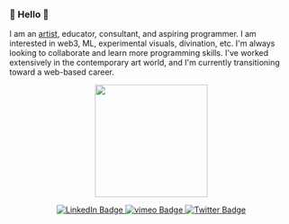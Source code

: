 ### 👋 Hello 👋

I am an <a href="https://www.thesculpted.com">artist</a>, educator, consultant, and aspiring programmer. I am interested in web3, ML, experimental visuals, divination, etc. I'm always looking to collaborate and learn more programming skills. I've worked extensively in the contemporary art world, and I'm currently transitioning toward a web-based career.

<div id="header" align="center">
  

  <kbd><img src="https://images.squarespace-cdn.com/content/v1/63598cdf7198ed5ea501e271/27709bd7-2ada-4a87-a252-f764f4ebe487/DG_logo_21_400_low_fps.gif" width="200" /></kbd>
  <div id="badges">
    <a href="https://www.linkedin.com/in/dave-greber/">
      <img src="https://img.shields.io/badge/LinkedIn-black?style=for-the-badge&logo=linkedin&logoColor=white" alt="LinkedIn Badge"/>
    </a>
    <a href="https://vimeo.com/greber">
      <img src="https://img.shields.io/badge/vimeo-black?style=for-the-badge&logo=vimeo&logoColor=white" alt="vimeo Badge"/>
    </a>
    <a href="https://twitter.com/davegreber">
      <img src="https://img.shields.io/badge/Twitter-black?style=for-the-badge&logo=twitter&logoColor=white" alt="Twitter Badge"/>
    </a>
      <div>
        <img src="https://komarev.com/ghpvc/?username=davegreber&style=flat-square&color=blue" alt=""/>
      </div>
  </div>
</div>
<!--
**davegreber/davegreber** is a ✨ _special_ ✨ repository because its `README.md` (this file) appears on your GitHub profile.

Here are some ideas to get you started:

- 🔭 I’m currently working on ...
- 🌱 I’m currently learning ...
- 👯 I’m looking to collaborate on ...
- 🤔 I’m looking for help with ...
- 💬 Ask me about ...
- 📫 How to reach me: ...
- 😄 Pronouns: ...
- ⚡ Fun fact: ...
-->
